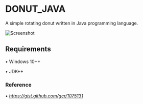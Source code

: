 # DONUT_JAVA
A simple rotating donut written in Java programming language. 

![Screenshot](DONUT_JAVA/donut.png)


## Requirements
• Windows 10++

• JDK++

### Reference
• *https://gist.github.com/gcr/1075131*
